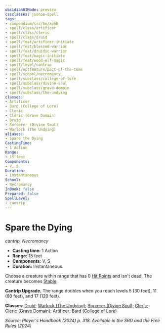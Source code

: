 ```yaml
---
obsidianUIMode: preview
cssclasses: json5e-spell
tags:
- compendium/src/5e/xphb
- spell/class/artificer
- spell/class/cleric
- spell/class/druid
- spell/feat/artificer-initiate
- spell/feat/blessed-warrior
- spell/feat/druidic-warrior
- spell/feat/magic-initiate
- spell/feat/wood-elf-magic
- spell/level/cantrip
- spell/optfeature/pact-of-the-tome
- spell/school/necromancy
- spell/subclass/college-of-lore
- spell/subclass/divine-soul
- spell/subclass/grave-domain
- spell/subclass/the-undying
classes:
- Artificer
- Bard (College of Lore)
- Cleric
- Cleric (Grave Domain)
- Druid
- Sorcerer (Divine Soul)
- Warlock (The Undying)
aliases:
- Spare the Dying
CastingTime: 
- 1 Action
Range:
- 15 feet
Components:
- V, S
Duration:
- Instantaneous
School:
- Necromancy
InBook: false
Prepared: false
SpellLevel:
- cantrip
---
```

# Spare the Dying
*cantrip, Necromancy*  


- **Casting time:** 1 Action
- **Range:** 15 feet
- **Components:** V, S
- **Duration:** Instantaneous

Choose a creature within range that has 0 [Hit Points](/3-Mechanics/CLI/variant-rules/hit-points-xphb.md) and isn't dead. The creature becomes [Stable](/3-Mechanics/CLI/variant-rules/stable-xphb.md).

**Cantrip Upgrade.** The range doubles when you reach levels 5 (30 feet), 11 (60 feet), and 17 (120 feet).

**Classes**: [Druid](/3-Mechanics/CLI/lists/list-spells-classes-druid.md); [Warlock (The Undying)](/3-Mechanics/CLI/lists/list-spells-classes-the-undying-scag.md "subclass=SCAG;class=XPHB"); [Sorcerer (Divine Soul)](/3-Mechanics/CLI/lists/list-spells-classes-divine-soul-xge.md "subclass=XGE;class=XPHB"); [Cleric](/3-Mechanics/CLI/lists/list-spells-classes-cleric.md); [Cleric (Grave Domain)](/3-Mechanics/CLI/lists/list-spells-classes-grave-domain-xge.md "subclass=XGE;class=XPHB"); [Artificer](/3-Mechanics/CLI/lists/list-spells-classes-artificer.md); [Bard (College of Lore)](/3-Mechanics/CLI/lists/list-spells-classes-college-of-lore-xphb.md "subclass=XPHB;class=XPHB")

*Source: Player's Handbook (2024) p. 318. Available in the <span title='Systems Reference Document (5.2)'>SRD</span> and the Free Rules (2024)*